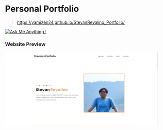 # Personal Portfolio

> https://yamizen24.github.io/StevanRevalino_Portfolio/

[![Ask Me Anything !](https://img.shields.io/badge/ask%20me-linkedin-1abc9c.svg)](https://www.linkedin.com/in/stevan-revalino/)


### Website Preview
<p align="center"> 
  <kbd>
    <a href="https://yamizen24.github.io/StevanRevalino_Portfolio/" target="_blank"><img src="preview/main1.png">
  </a>
  </kbd>
</p>
